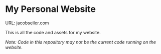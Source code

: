 # My Personal Website

URL: jacobseiler.com

This is all the code and assets for my website.

_Note: Code in this repository may not be the current code running on the website._
